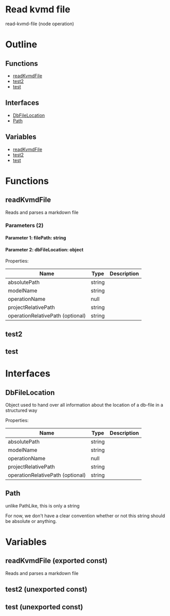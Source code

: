 # Read kvmd file

read-kvmd-file (node operation)



# Outline

## Functions

- [readKvmdFile](#readKvmdFile)
- [test2](#test2)
- [test](#test)

## Interfaces

- [DbFileLocation](#dbfilelocation)
- [Path](#path)

## Variables

- [readKvmdFile](#readkvmdfile)
- [test2](#test2)
- [test](#test)



# Functions

## readKvmdFile

Reads and parses a markdown file




### Parameters (2)

#### Parameter 1: filePath: string

#### Parameter 2: dbFileLocation: object

Properties: 

 | Name | Type | Description |
|---|---|---|
| absolutePath  | string |  |
| modelName  | string |  |
| operationName  | null |  |
| projectRelativePath  | string |  |
| operationRelativePath (optional) | string |  |



## test2

## test

# Interfaces

## DbFileLocation

Object used to hand over all information about the location of a db-file in a structured way





Properties: 

 | Name | Type | Description |
|---|---|---|
| absolutePath  | string |  |
| modelName  | string |  |
| operationName  | null |  |
| projectRelativePath  | string |  |
| operationRelativePath (optional) | string |  |



## Path

unlike PathLike, this is only a string

For now, we don't have a clear convention whether or not this string should be absolute or anything.







# Variables

## readKvmdFile (exported const)

Reads and parses a markdown file


## test2 (unexported const)

## test (unexported const)


